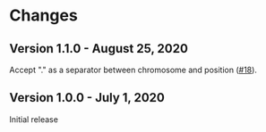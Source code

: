# Changes

## Version 1.1.0 - August 25, 2020

Accept "." as a separator between chromosome and position ([#18](https://github.com/broadinstitute/gnomad-browser-toolkit/pull/18)).

## Version 1.0.0 - July 1, 2020

Initial release
